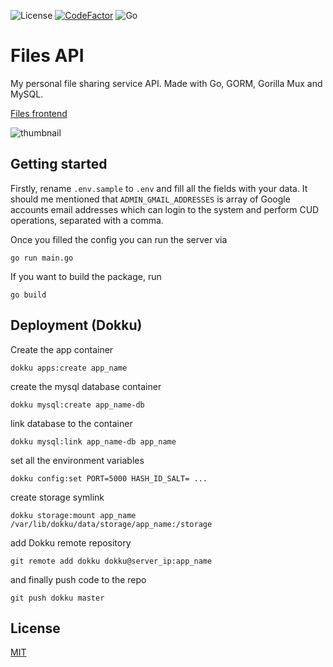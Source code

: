![License](https://img.shields.io/github/license/AdrianOrlow/files-api)
[![CodeFactor](https://www.codefactor.io/repository/github/adrianorlow/files-api/badge)](https://www.codefactor.io/repository/github/adrianorlow/files-api)
![Go](https://img.shields.io/github/go-mod/go-version/AdrianOrlow/files-api)
# Files API

My personal file sharing service API. Made with Go, GORM, Gorilla Mux and MySQL.

[Files frontend](https://github.com/AdrianOrlow/files)

![thumbnail](https://user-images.githubusercontent.com/10941338/71479248-d0b0b800-27f3-11ea-96dd-2c98a82453d2.png)

## Getting started

Firstly, rename `.env.sample` to `.env` and fill all the fields with your data.
It should me mentioned that `ADMIN_GMAIL_ADDRESSES` is array of Google accounts email addresses which
can login to the system and perform CUD operations, separated with a comma.

Once you filled the config you can run the server via

```
go run main.go
```

If you want to build the package, run

```
go build
```

## Deployment (Dokku)

Create the app container

```
dokku apps:create app_name
```

create the mysql database container

```
dokku mysql:create app_name-db
```

link database to the container

```
dokku mysql:link app_name-db app_name
```

set all the environment variables
   
```
dokku config:set PORT=5000 HASH_ID_SALT= ...
```

create storage symlink

```
dokku storage:mount app_name /var/lib/dokku/data/storage/app_name:/storage
```

add Dokku remote repository

```
git remote add dokku dokku@server_ip:app_name
```

and finally push code to the repo

```
git push dokku master
```

## License

[MIT](https://choosealicense.com/licenses/mit/)

